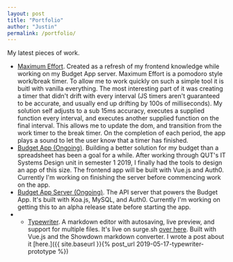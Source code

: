 ```yaml
---
layout: post
title: "Portfolio"
author: "Justin"
permalink: /portfolio/
---
```


My latest pieces of work.

- [Maximum Effort](https://github.com/sjustintaylor/maximum-effort). Created as a refresh of my frontend knowledge while working on my Budget App server. Maximum Effort is a pomodoro style work/break timer. To allow me to work quickly on such a simple tool it is buitl with vanilla everything. The most interesting part of it was creating a timer that didn't drift with every interval (JS timers aren't guaranteed to be accurate, and usually end up drifting by 100s of milliseconds). My solution self adjusts to a sub 15ms accuracy, executes a supplied function every interval, and executes another supplied function on the final interval. This allows me to update the dom, and transition from the work timer to the break timer. On the completion of each period, the app plays a sound to let the user know that a timer has finished.
- [Budget App (Ongoing)](https://github.com/sjustintaylor/budget-app). Building a better solution for my budget than a spreadsheet has been a goal for a while. After working through QUT's IT Systems Design unit in semester 1 2019, I finally had the tools to design an app of this size. The frontend app will be built with Vue.js and Auth0. Currently I'm working on finishing the server before commencing work on the app.
- [Budget App Server (Ongoing)](https://github.com/sjustintaylor/budget-app-server). The API server that powers the Budget App. It's built with Koa.js, MySQL, and Auth0. Currently I'm working on getting this to an alpha release state before starting the app.
- - [Typewriter](https://github.com/sjustintaylor/typewriter). A markdown editor with autosaving, live preview, and support for multiple files. It's live on surge.sh [over here](https://irate-panda.surge.sh/). Built with Vue.js and the Showdown markdown converter. I wrote a post about it [here.]({{ site.baseurl }}{% post_url 2019-05-17-typewriter-prototype %})
